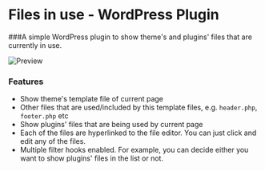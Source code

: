 # Files in use - WordPress Plugin
###A simple WordPress plugin to show theme's and plugins' files that are currently in use.

![Preview](http://easycaptures.com/fs/uploaded/1036/5778223034.png "Preview")

### Features
* Show theme's template file of current page
* Other files that are used/included by this template files, e.g. `header.php`, `footer.php` etc
* Show plugins' files that are being used by current page
* Each of the files are hyperlinked to the file editor. You can just click and edit any of the files.
* Multiple filter hooks enabled. For example, you can decide either you want to show plugins' files in the list or not.
